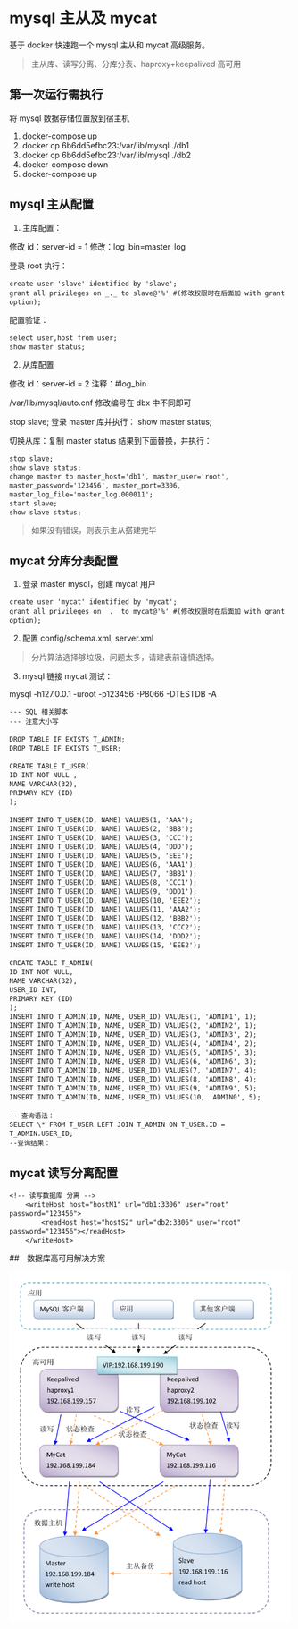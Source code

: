 # mysql 主从及 mycat

基于 docker 快速跑一个 mysql 主从和 mycat 高级服务。

> 主从库、读写分离、分库分表、haproxy+keepalived 高可用

## 第一次运行需执行

将 mysql 数据存储位置放到宿主机

1. docker-compose up
2. docker cp 6b6dd5efbc23:/var/lib/mysql ./db1
3. docker cp 6b6dd5efbc23:/var/lib/mysql ./db2
4. docker-compose down
5. docker-compose up

## mysql 主从配置

1. 主库配置：

修改 id：server-id = 1
修改：log_bin=master_log

登录 root 执行：

```
create user 'slave' identified by 'slave';
grant all privileges on _._ to slave@'%' #(修改权限时在后面加 with grant option);
```

配置验证：

```
select user,host from user;
show master status;
```

2. 从库配置

修改 id：server-id = 2
注释：#log_bin

/var/lib/mysql/auto.cnf 修改编号在 dbx 中不同即可

stop slave;
登录 master 库并执行： show master status;

切换从库：复制 master status 结果到下面替换，并执行：

```
stop slave;
show slave status;
change master to master_host='db1', master_user='root', master_password='123456', master_port=3306,
master_log_file='master_log.000011';
start slave;
show slave status;
```

> 如果没有错误，则表示主从搭建完毕

## mycat 分库分表配置

1. 登录 master mysql，创建 mycat 用户

```
create user 'mycat' identified by 'mycat';
grant all privileges on _._ to mycat@'%' #(修改权限时在后面加 with grant option);
```

2. 配置 config/schema.xml, server.xml

> 分片算法选择够垃圾，问题太多，请建表前谨慎选择。

3. mysql 链接 mycat 测试：

mysql -h127.0.0.1 -uroot -p123456 -P8066 -DTESTDB -A

```
--- SQL 相关脚本
--- 注意大小写

DROP TABLE IF EXISTS T_ADMIN;
DROP TABLE IF EXISTS T_USER;

CREATE TABLE T_USER(
ID INT NOT NULL ,
NAME VARCHAR(32),
PRIMARY KEY (ID)
);

INSERT INTO T_USER(ID, NAME) VALUES(1, 'AAA');
INSERT INTO T_USER(ID, NAME) VALUES(2, 'BBB');
INSERT INTO T_USER(ID, NAME) VALUES(3, 'CCC');
INSERT INTO T_USER(ID, NAME) VALUES(4, 'DDD');
INSERT INTO T_USER(ID, NAME) VALUES(5, 'EEE');
INSERT INTO T_USER(ID, NAME) VALUES(6, 'AAA1');
INSERT INTO T_USER(ID, NAME) VALUES(7, 'BBB1');
INSERT INTO T_USER(ID, NAME) VALUES(8, 'CCC1');
INSERT INTO T_USER(ID, NAME) VALUES(9, 'DDD1');
INSERT INTO T_USER(ID, NAME) VALUES(10, 'EEE2');
INSERT INTO T_USER(ID, NAME) VALUES(11, 'AAA2');
INSERT INTO T_USER(ID, NAME) VALUES(12, 'BBB2');
INSERT INTO T_USER(ID, NAME) VALUES(13, 'CCC2');
INSERT INTO T_USER(ID, NAME) VALUES(14, 'DDD2');
INSERT INTO T_USER(ID, NAME) VALUES(15, 'EEE2');

CREATE TABLE T_ADMIN(
ID INT NOT NULL,
NAME VARCHAR(32),
USER_ID INT,
PRIMARY KEY (ID)
);
INSERT INTO T_ADMIN(ID, NAME, USER_ID) VALUES(1, 'ADMIN1', 1);
INSERT INTO T_ADMIN(ID, NAME, USER_ID) VALUES(2, 'ADMIN2', 1);
INSERT INTO T_ADMIN(ID, NAME, USER_ID) VALUES(3, 'ADMIN3', 2);
INSERT INTO T_ADMIN(ID, NAME, USER_ID) VALUES(4, 'ADMIN4', 2);
INSERT INTO T_ADMIN(ID, NAME, USER_ID) VALUES(5, 'ADMIN5', 3);
INSERT INTO T_ADMIN(ID, NAME, USER_ID) VALUES(6, 'ADMIN6', 3);
INSERT INTO T_ADMIN(ID, NAME, USER_ID) VALUES(7, 'ADMIN7', 4);
INSERT INTO T_ADMIN(ID, NAME, USER_ID) VALUES(8, 'ADMIN8', 4);
INSERT INTO T_ADMIN(ID, NAME, USER_ID) VALUES(9, 'ADMIN9', 5);
INSERT INTO T_ADMIN(ID, NAME, USER_ID) VALUES(10, 'ADMIN0', 5);

-- 查询语法：
SELECT \* FROM T_USER LEFT JOIN T_ADMIN ON T_USER.ID = T_ADMIN.USER_ID;
--查询结果：
```

## mycat 读写分离配置

```
<!-- 读写数据库 分离 -->
	<writeHost host="hostM1" url="db1:3306" user="root" password="123456">
        <readHost host="hostS2" url="db2:3306" user="root" password="123456"></readHost>
    </writeHost>
```

##　数据库高可用解决方案

![gao-ke-yong](/assets/gao-ke-yong_v61jsb90a.png)
